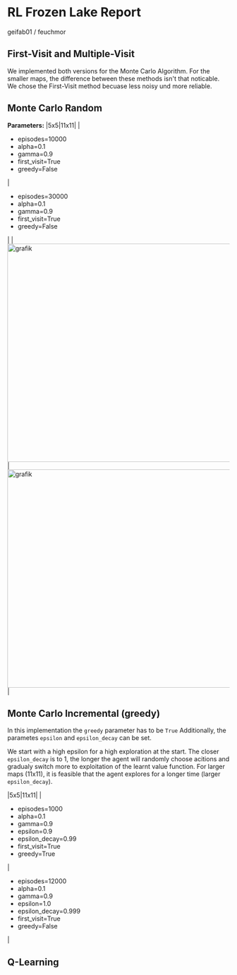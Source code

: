# RL Frozen Lake Report
geifab01 / feuchmor

## First-Visit and Multiple-Visit
We implemented both versions for the Monte Carlo Algorithm. For the smaller maps, the difference between these methods isn't that noticable.
We chose the First-Visit method becuase less noisy und more reliable.

## Monte Carlo Random
**Parameters:**
|5x5|11x11|
|<ul>
<li>episodes=10000</li>
<li>alpha=0.1</li>
<li>gamma=0.9</li>
<li>first_visit=True</li>
<li>greedy=False</li>
</ul>|<ul>
<li>episodes=30000</li>
<li>alpha=0.1</li>
<li>gamma=0.9</li>
<li>first_visit=True</li>
<li>greedy=False</li>
</ul>|
|<img width="594" height="495" alt="grafik" src="https://github.com/user-attachments/assets/ac59a1de-c73f-4e52-8b33-b6817a95a0d6" />|<img width="594" height="495" alt="grafik" src="https://github.com/user-attachments/assets/1cdade24-c91a-463e-a676-df7bae5e2c5d" />|

## Monte Carlo Incremental (greedy)
In this implementation the `greedy` parameter has to be `True`
Additionally, the parametes `epsilon` and `epsilon_decay` can be set.

We start with a high epsilon for a high exploration at the start.
The closer `epsilon_decay` is to 1, the longer the agent will randomly choose acitions and gradualy switch more to exploitation of the learnt value function.
For larger maps (11x11), it is feasible that the agent explores for a longer time (larger `epsilon_decay`).

|5x5|11x11|
|<ul>
<li>episodes=1000</li>
<li>alpha=0.1</li>
<li>gamma=0.9</li>
<li>epsilon=0.9</li>
<li>epsilon_decay=0.99</li>
<li>first_visit=True</li>
<li>greedy=True</li>
</ul>|<ul>
<li>episodes=12000</li>
<li>alpha=0.1</li>
<li>gamma=0.9</li>
<li>epsilon=1.0</li>
<li>epsilon_decay=0.999</li>
<li>first_visit=True</li>
<li>greedy=False</li>
</ul>|

## Q-Learning
